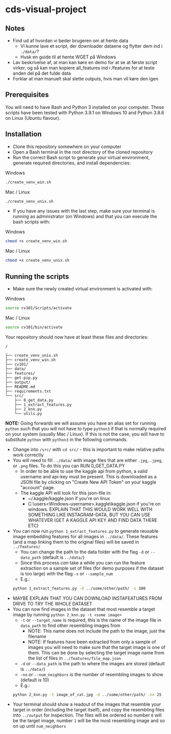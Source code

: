 # cds-visual-project
## Notes
- Find ud af hvordan vi beder brugeren om at hente data
    - Vi kunne lave et script, der downloader dataene og flytter dem ind i `./data/`?
    - Husk en guide til at hente WGET på Windows
- Lav beskrivelse af, at man kan køre en demo for at se at første script virker, og så kan man kopiere all_features ind i /features for at teste anden del på det fulde data
- Forklar at man manuelt skal slette outputs, hvis man vil køre den igen

## Prerequisites
You will need to have Bash and Python 3 installed on your computer. These scripts have been tested with Python 3.9.1 on Windows 10 and Python 3.8.6 on Linux (Ubuntu flavour).

## Installation
- Clone this repository somewhere on your computer
- Open a Bash terminal in the root directory of the cloned repository
- Run the correct Bash script to generate your virtual environment, generate required directories, and install dependencies:

Windows
```bash
./create_venv_win.sh
```

Mac / Linux
```bash
./create_venv_unix.sh
```
- If you have any issues with the last step, make sure your terminal is running as administrator (on Windows) and that you can execute the bash scripts with:

Windows
```bash
chmod +x create_venv_win.sh
```

Mac / Linux
```bash
chmod +x create_venv_unix.sh
```

## Running the scripts
- Make sure the newly created virtual environment is activated with:

Windows
```bash
source cv101/Scripts/activate
```

Mac / Linux
```bash
source cv101/bin/activate
```

Your repository should now have at least these files and directories:

`/`
```
├── create_venv_unix.sh
├── create_venv_win.sh
├── cv101/
├── data/
├── features/
├── get-pip.py
├── output/
├── README.md
├── requirements.txt
└── src/
    ├── 0_get_data.py
    ├── 1_extract_features.py
    ├── 2_knn.py
    └── utils.py
```

**NOTE:** Going forwards we will assume you have an alias set for running `python` such that you will not have to type `python3` if that is normally required on your system (usually Mac / Linux). If this is not the case, you will have to substitute `python` with `python3` in the following commands.

- Change into `/src/` with `cd src/` - this is important to make relative paths work correctly
- You will need to fill `../data/` with image files that are either `.jpg`, `.jpeg`, or `.png` files. To do this you can RUN 0_GET_DATA.PY
    - In order to be able to use the kaggle api from python, a valid username and api-key must be present. This is downloaded as a JSON file by clicking on "Create New API Token" on your kaggle "account" page. 
    - The kaggle API will look for this json-file in:
        - ~/.kaggle/kaggle.json if you're on linux
        - C:\users\<Windows-username>\.kaggle\kaggle.json if you're on windows.
EXPLAIN THAT THIS WOULD WORK WELL WITH SOMETHING LIKE INSTAGRAM-DATA, BUT YOU CAN USE WHATEVER (GET A KAGGLE API KEY AND FIND DATA THERE ETC)
- You can now run `python 1_extract_features.py` to generate reusable image embedding features for all images in `../data/`. These features (and a map linking them to the original files) will be saved in `../features/`
    - You can change the path to the data folder with the flag `-d` or `--data_path` (default is `../data/`)
    - Since this process *can* take a while you can run the feature extraction on a sample set of files (for demo purposes if the dataset is too large) with the flag `-s` or `--sample_num`
    - E.g.:
    ```bash
    python 1_extract_features.py -d ../some/other/path/ -s 300
    ```
- MAYBE EXPLAIN THAT YOU CAN DOWNLOAD INSTAFEATURES FROM DRIVE TO TRY THE WHOLE DATASET
- You can now find images in the dataset that most resemble a target image by running `python 2_knn.py -t <some image>`
    - `-t` or `--target_name` is required, this is the name of the image file in `data_path` to find other resembling images from
        - NOTE: This name does not include the path to the image, just the filename
        - NOTE: If features have been extracted from only a sample of images you will need to make sure that the target image is one of them. This can be done by selecting the target image name from the list of files in `../features/file_map.json`
    - `-d` or `--data_path` is the path to where the images are stored (default is `../data/`)
    - `-nn` or `--num_neighbors` is the number of resembling images to show (default is 10)
    - E.g.:
    ```bash
    python 2_knn.py -t image_of_cat.jpg -d ../some/other/path/ -nn 25
    ```
- Your terminal should show a readout of the images that resemble your target in order (including the target itself), and copy the resembling files into `../output` for inspection. The files will be ordered so number `0` will be the target image, number `1` will be the most resembling image and so on up until `num_neighbors` 
